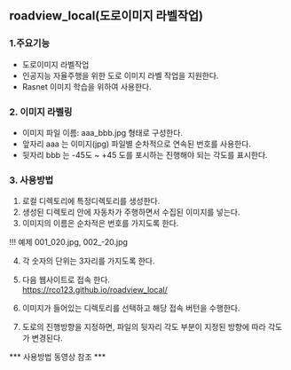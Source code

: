 ## roadview_local(도로이미지 라벨작업)

### 1.주요기능

- 도로이미지 라벨작업
- 인공지능 자율주행을 위한 도로 이미지 라벨 작업을 지원한다.
- Rasnet 이미지 학습을 위하여 사용한다.

### 2. 이미지 라벨링

- 이미지 파일 이름:  aaa_bbb.jpg 형태로 구성한다. 
- 앞자리 aaa 는 이미지(jpg) 파일별 순차적으로 연속된 번호를 사용한다.
- 뒷자리 bbb 는 -45도 ~ +45 도를 포시하는 진행해야 되는 각도를 표시한다.

### 3. 사용방법

1) 로컬 디렉토리에 특정디렉토리를 생성한다.
2) 생성된 디렉토리 안에 자동차가 주행하면서 수집된 이미지를 넣는다.
3) 이미지의 이름은 순차적은 번호를 가지도록 한다. 

!!! 예제
    001_020.jpg, 002_-20.jpg

4) 각 숫자의 단위는 3자리를 가지도록 한다.
5) 다음 웹사이트로 접속 한다.  
    https://rco123.github.io/roadview_local/

6) 이미지가 들어있는 디렉토리를 선택하고 해당 접속 버턴을 수행한다.

7) 도로의 진행방향을 지정하면, 파일의 뒷자리 각도 부분이 지정된 방향에 따라 각도가 변경된다.

*** 사용방법 동영상 참조 ***






